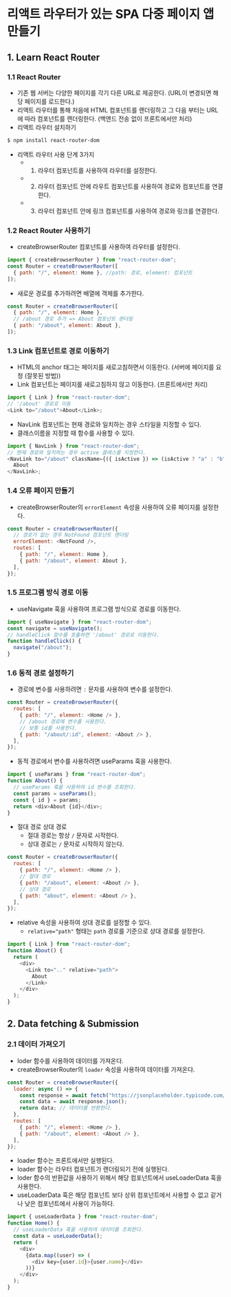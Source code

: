 # 리액트 라우터가 있는 SPA 다중 페이지 앱 만들기

## 1. Learn React Router

### 1.1 React Router

- 기존 웹 서버는 다양한 페이지를 각기 다른 URL로 제공한다. (URL이 변경되면 해당 페이지를 로드한다.)
- 리액트 라우터를 통해 처음에 HTML 컴포넌트를 랜더링하고 그 다음 부터는 URL에 따라 컴포넌트를 랜더링한다. (백앤드 전송 없이 프론트에서만 처리)
- 리액트 라우터 설치하기

```powershell
$ npm install react-router-dom
```

- 리액트 라우터 사용 단계 3가지
  - 1. 라우터 컴포넌트를 사용하여 라우터를 설정한다.
  - 2. 라우터 컴포넌트 안에 라우트 컴포넌트를 사용하여 경로와 컴포넌트를 연결한다.
  - 3. 라우터 컴포넌트 안에 링크 컴포넌트를 사용하여 경로와 링크를 연결한다.

### 1.2 React Router 사용하기

- createBrowserRouter 컴포넌트를 사용하여 라우터를 설정한다.

```javascript
import { createBrowserRouter } from "react-router-dom";
const Router = createBrowserRouter([
  { path: "/", element: Home }, //path: 경로, element: 컴포넌트
]);
```

- 새로운 경로를 추가하려면 배열에 객체를 추가한다.

```javascript
const Router = createBrowserRouter([
  { path: "/", element: Home },
  // /about 경로 추가 => About 컴포넌트 랜더링
  { path: "/about", element: About },
]);
```

### 1.3 Link 컴포넌트로 경로 이동하기

- HTML의 anchor 태그는 페이지를 새로고침하면서 이동한다. (서버에 페이지를 요청 (잘못된 방법))
- Link 컴포넌트는 페이지를 새로고침하지 않고 이동한다. (프론트에서만 처리)

```javascript
import { Link } from "react-router-dom";
// '/about' 경로로 이동
<Link to="/about">About</Link>;
```

- NavLink 컴포넌트는 현재 경로와 일치하는 경우 스타일을 지정할 수 있다.
- 클래스이름을 지정할 때 함수를 사용할 수 있다.

```javascript
import { NavLink } from "react-router-dom";
// 현재 경로와 일치하는 경우 active 클래스를 지정한다.
<NavLink to="/about" className={({ isActive }) => (isActive ? "a" : "b")}>
  About
</NavLink>;
```

### 1.4 오류 페이지 만들기

- createBrowserRouter의 `errorElement` 속성을 사용하여 오류 페이지를 설정한다.

```javascript
const Router = createBrowserRouter({
  // 경로가 없는 경우 NotFound 컴포넌트 랜더링
  errorElement: <NotFound />,
  routes: [
    { path: "/", element: Home },
    { path: "/about", element: About },
  ],
});
```

### 1.5 프로그램 방식 경로 이동

- useNavigate 훅을 사용하여 프로그램 방식으로 경로를 이동한다.

```javascript
import { useNavigate } from "react-router-dom";
const navigate = useNavigate();
// handleClick 함수를 호출하면 '/about' 경로로 이동한다.
function handleClick() {
  navigate("/about");
}
```

### 1.6 동적 경로 설정하기

- 경로에 변수를 사용하려면 `:` 문자를 사용하여 변수를 설정한다.

```javascript
const Router = createBrowserRouter({
  routes: [
    { path: "/", element: <Home /> },
    // /about 경로에 변수를 사용한다.
    // 보통 id를 사용한다.
    { path: "/about/:id", element: <About /> },
  ],
});
```

- 동적 경로에서 변수를 사용하려면 useParams 훅을 사용한다.

```javascript
import { useParams } from "react-router-dom";
function About() {
  // useParams 훅을 사용하여 id 변수를 조회한다.
  const params = useParams();
  const { id } = params;
  return <div>About {id}</div>;
}
```

- 절대 경로 상대 경로
  - 절대 경로는 항상 `/` 문자로 시작한다.
  - 상대 경로는 `/` 문자로 시작하지 않는다.

```javascript
const Router = createBrowserRouter({
  routes: [
    { path: "/", element: <Home /> },
    // 절대 경로
    { path: "/about", element: <About /> },
    // 상대 경로
    { path: "about", element: <About /> },
  ],
});
```

- relative 속성을 사용하여 상대 경로를 설정할 수 있다.
  - `relative="path"` 형태는 `path` 경로를 기준으로 상대 경로를 설정한다.

```javascript
import { Link } from "react-router-dom";
function About() {
  return (
    <div>
      <Link to=".." relative="path">
        About
      </Link>
    </div>
  );
}
```

## 2. Data fetching & Submission

### 2.1 데이터 가져오기

- loder 함수를 사용하여 데이터를 가져온다.
- createBrowserRouter의 `loader` 속성을 사용하여 데이터를 가져온다.

```javascript
const Router = createBrowserRouter({
  loader: async () => {
    const response = await fetch("https://jsonplaceholder.typicode.com/users");
    const data = await response.json();
    return data; // 데이터를 반환한다.
  },
  routes: [
    { path: "/", element: <Home /> },
    { path: "/about", element: <About /> },
  ],
});
```

- loader 함수는 프론트에서만 실행된다.
- loader 함수는 라우터 컴포넌트가 랜더링되기 전에 실행된다.
- loder 함수의 반환값을 사용하기 위해서 해당 컴포넌트에서 useLoaderData 훅을 사용한다.
- useLoaderData 훅은 해당 컴포넌트 보다 상위 컴포넌트에서 사용할 수 없고 같거나 낮은 컴포넌트에서 사용이 가능하다.

```javascript
import { useLoaderData } from "react-router-dom";
function Home() {
  // useLoaderData 훅을 사용하여 데이터를 조회한다.
  const data = useLoaderData();
  return (
    <div>
      {data.map((user) => (
        <div key={user.id}>{user.name}</div>
      ))}
    </div>
  );
}
```
